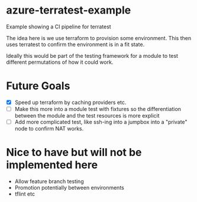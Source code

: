 # azure-terratest-example
Example showing a CI pipeline for terratest

The idea here is we use terraform to provision some environment.  This then uses terratest to confirm the environment is in a fit state.

Ideally this would be part of the testing framework for a module to test different permutations of how it could work.

# Future Goals
- [x] Speed up terraform by caching providers etc.
- [ ] Make this more into a module test with fixtures so the differentiation between the module and the test resources is more explicit
- [ ] Add more complicated test, like ssh-ing into a jumpbox into a "private" node to confirm NAT works.

# Nice to have but will not be implemented here
- Allow feature branch testing
- Promotion potentially between environments
- tflint etc